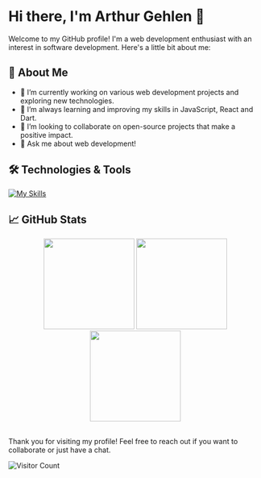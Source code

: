 # Hi there, I'm Arthur Gehlen 👋

Welcome to my GitHub profile! I'm a web development enthusiast with an interest in software development. Here's a little bit about me:

## 🚀 About Me

- 🔭 I’m currently working on various web development projects and exploring new technologies.
- 🌱 I’m always learning and improving my skills in JavaScript, React and Dart.
- 👯 I’m looking to collaborate on open-source projects that make a positive impact.
- 💬 Ask me about web development!

## 🛠️ Technologies & Tools

[![My Skills](https://skillicons.dev/icons?i=dart,html,css,scss,js,react,git,vscode,figma)](https://skillicons.dev)

## 📈 GitHub Stats

<div align="center">
  <img height="180em" src="https://github-readme-stats.vercel.app/api?username=ArthurGehlen&show_icons=true&theme=tokyonight"/>
  <img height="180em" src="https://github-readme-streak-stats.herokuapp.com/?user=ArthurGehlen&theme=tokyonight"/>
</div>

<div align="center">
  <img height="180em" src="https://github-readme-stats.vercel.app/api/top-langs/?username=ArthurGehlen&layout=compact&theme=tokyonight"/>
</div>

<br>

Thank you for visiting my profile! Feel free to reach out if you want to collaborate or just have a chat.

![Visitor Count](https://visitor-badge.laobi.icu/badge?page_id=ArthurGehlen)

